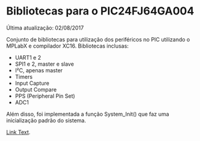 # Bibliotecas para o PIC24FJ64GA004

Última atualização: 02/08/2017

Conjunto de bibliotecas para utilização dos periféricos no PIC utilizando o MPLabX e compilador XC16. Bibliotecas inclusas:

* UART1 e 2
* SPI1 e 2, master e slave
* I²C, apenas master
* Timers
* Input Capture
* Output Compare
* PPS (Peripheral Pin Set)
* ADC1

Além disso, foi implementada a função System_Init() que faz uma inicialização padrão do sistema.

[Link Text](www.google.com).
